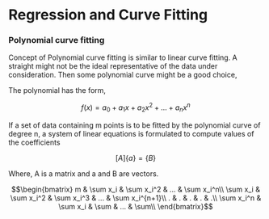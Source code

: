 # Regression and Curve Fitting


### Polynomial curve fitting
Concept of Polynomial curve fitting is similar to linear curve fitting. A straight might not be the ideal representative of the data under consideration. Then some polynomial curve might be a good choice,

The polynomial has the form, 
```math
f(x) = a_0 + a_1x + a_2x^2 + ... + a_nx^n
```
If a set of data containing m points is to be fitted by the polynomial curve of degree n, a system of linear equations is formulated to compute values of the coefficients
```math
[A]\{a\} = \{B\}
```
Where, A is a matrix and a and B are vectors.
```math
\begin{bmatrix}
m & \sum x_i & \sum x_i^2 & ... & \sum x_i^n\\
\sum x_i & \sum x_i^2 & \sum x_i^3 & ... & \sum x_i^{n+1}\\
.   & . & . & . & .\\
\sum x_i^n & \sum x_i & \sum & ... & \sum\\
\end{bmatrix}
```
